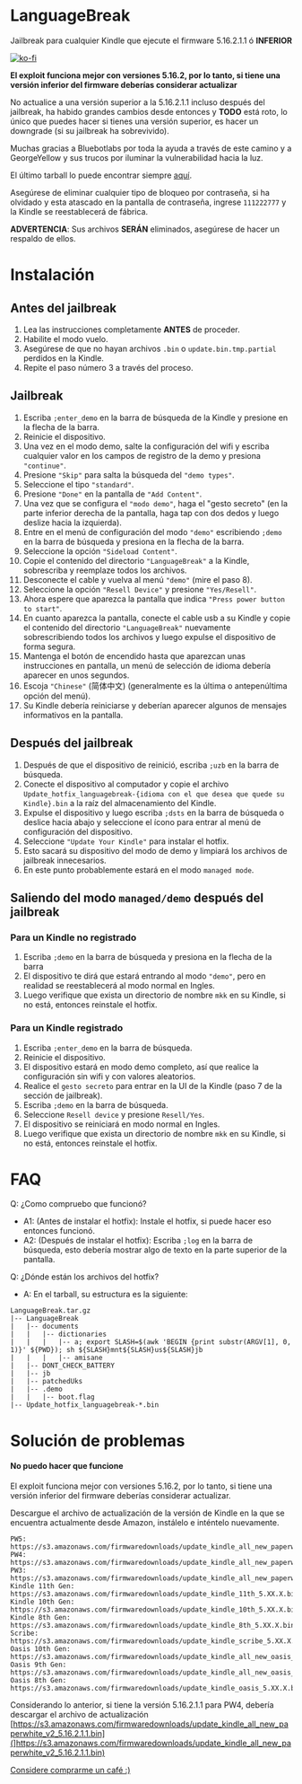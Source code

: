 # **LanguageBreak** 
Jailbreak para cualquier Kindle que ejecute el firmware 5.16.2.1.1 ó **INFERIOR**

[![ko-fi](https://ko-fi.com/img/githubbutton_sm.svg)](https://ko-fi.com/E1E1QLG4D)

**El exploit funciona mejor con versiones 5.16.2, por lo tanto, si tiene una versión inferior del firmware deberías considerar actualizar**

No actualice a una versión superior a la 5.16.2.1.1 incluso después del jailbreak, ha habido grandes cambios desde entonces y **TODO** está roto, lo único que puedes hacer si tienes una versión superior, es hacer un downgrade (si su jailbreak ha sobrevivido).

Muchas gracias a Bluebotlabs por toda la ayuda a través de este camino y a GeorgeYellow y sus trucos por iluminar la vulnerabilidad hacia la luz.

El último tarball lo puede encontrar siempre [aquí]("https://github.com/notmarek/LanguageBreak/releases/latest").

Asegúrese de eliminar cualquier tipo de bloqueo por contraseña, si ha olvidado y esta atascado en la pantalla de contraseña, ingrese `111222777` y la Kindle se reestablecerá de fábrica.

**ADVERTENCIA**: Sus archivos **SERÁN** eliminados, asegúrese de hacer un respaldo de ellos.

# Instalación

## Antes del jailbreak

1. Lea las instrucciones completamente **ANTES** de proceder.
2. Habilite el modo vuelo.
3. Asegúrese de que no hayan archivos `.bin` o `update.bin.tmp.partial` perdidos en la Kindle.
4. Repite el paso número 3 a través del proceso.

## Jailbreak

1. Escriba `;enter_demo` en la barra de búsqueda de la Kindle y presione en la flecha de la barra.
2. Reinicie el dispositivo.
3. Una vez en el modo demo, salte la configuración del wifi y escriba cualquier valor en los campos de registro de la demo y presiona `"continue"`.
4. Presione `"Skip"` para salta la búsqueda del `"demo types"`.
5. Seleccione el tipo `"standard"`.
6. Presione `"Done"` en la pantalla de `"Add Content"`.
7. Una vez que se configura el `"modo demo"`, haga el "gesto secreto" (en la parte inferior derecha de la pantalla, haga tap con dos dedos y luego deslize hacia la izquierda).
8. Entre en el menú de configuración del modo `"demo"` escribiendo `;demo` en la barra de búsqueda y presiona en la flecha de la barra.
9. Seleccione la opción `"Sideload Content"`.
10. Copie el contenido del directorio `"LanguageBreak"` a la Kindle, sobrescriba y reemplaze todos los archivos.
11. Desconecte el cable y vuelva al menú `"demo"` (mire el paso 8).
12. Seleccione la opción `"Resell Device"` y presione `"Yes/Resell"`.
13. Ahora espere que aparezca la pantalla que indica `"Press power button to start"`.
14. En cuanto aparezca la pantalla, conecte el cable usb a su Kindle y copie el contenido del directorio `"LanguageBreak"` nuevamente sobrescribiendo todos los archivos y luego expulse el dispositivo de forma segura.
15. Mantenga el botón de encendido hasta que aparezcan unas instrucciones en pantalla, un menú de selección de idioma debería aparecer en unos segundos.
16. Escoja `"Chinese"` (简体中文) (generalmente es la última o antepenúltima opción del menú).
17. Su Kindle debería reiniciarse y deberían aparecer algunos de mensajes informativos en la pantalla.

## Después del jailbreak

1. Después de que el dispositivo de reinició, escriba `;uzb` en la barra de búsqueda.
2. Conecte el dispositivo al computador y copie el archivo `Update_hotfix_languagebreak-{idioma con el que desea que quede su Kindle}.bin` a la raíz del almacenamiento del Kindle.
3. Expulse el dispositivo y luego escriba `;dsts` en la barra de búsqueda o deslice hacia abajo y seleccione el ícono para entrar al menú de configuración del dispositivo.
4. Seleccione `"Update Your Kindle"` para instalar el hotfix.
5. Esto sacará su dispositivo del modo de demo y limpiará los archivos de jailbreak innecesarios.
6. En este punto probablemente estará en el modo `managed mode`.

## Saliendo del modo `managed/demo` después del jailbreak

### Para un Kindle no registrado

1. Escriba `;demo` en la barra de búsqueda y presiona en la flecha de la barra
2. El dispositivo te dirá que estará entrando al modo `"demo"`, pero en realidad se reestablecerá al modo normal en Ingles.
3. Luego verifique que exista un directorio de nombre `mkk` en su Kindle, si no está, entonces reinstale el hotfix.

### Para un Kindle registrado

1. Escriba `;enter_demo` en la barra de búsqueda.
2. Reinicie el dispositivo.
3. El dispositivo estará en modo demo completo, así que realice la configuración sin wifi y con valores aleatorios.
4. Realice el `gesto secreto` para entrar en la UI de la Kindle (paso 7 de la sección de jailbreak).
5. Escriba `;demo` en la barra de búsqueda.
6. Seleccione `Resell device` y presione `Resell/Yes`.
7. El dispositivo se reiniciará en modo normal en Ingles.
8. Luego verifique que exista un directorio de nombre `mkk` en su Kindle, si no está, entonces reinstale el hotfix.

# FAQ

Q: ¿Como compruebo que funcionó?
- A1: (Antes de instalar el hotfix): Instale el hotfix, si puede hacer eso entonces funcionó.
- A2: (Después de instalar el hotfix): Escriba `;log` en la barra de búsqueda, esto debería mostrar algo de texto en la parte superior de la pantalla.

Q: ¿Dónde están los archivos del hotfix?
- A: En el tarball, su estructura es la siguiente:

```
LanguageBreak.tar.gz
|-- LanguageBreak
|	|-- documents
|	|	|-- dictionaries
|	|	|	|-- a; export SLASH=$(awk 'BEGIN {print substr(ARGV[1], 0, 1)}' ${PWD}); sh ${SLASH}mnt${SLASH}us${SLASH}jb
|	|	|	|-- amisane
|	|-- DONT_CHECK_BATTERY
|	|-- jb
|	|-- patchedUks
|	|-- .demo
|	|	|-- boot.flag
|-- Update_hotfix_languagebreak-*.bin
```

# Solución de problemas

#### No puedo hacer que funcione
El exploit funciona mejor con versiones 5.16.2, por lo tanto, si tiene una versión inferior del firmware deberías considerar actualizar.

Descargue el archivo de actualización de la versión de Kindle en la que se encuentra actualmente desde Amazon, instálelo e inténtelo nuevamente.

```
PW5: https://s3.amazonaws.com/firmwaredownloads/update_kindle_all_new_paperwhite_11th_5.XX.X.bin
PW4: https://s3.amazonaws.com/firmwaredownloads/update_kindle_all_new_paperwhite_v2_5.XX.X.bin
PW3: https://s3.amazonaws.com/firmwaredownloads/update_kindle_all_new_paperwhite_5.XX.X.bin
Kindle 11th Gen: https://s3.amazonaws.com/firmwaredownloads/update_kindle_11th_5.XX.X.bin
Kindle 10th Gen: https://s3.amazonaws.com/firmwaredownloads/update_kindle_10th_5.XX.X.bin
Kindle 8th Gen: https://s3.amazonaws.com/firmwaredownloads/update_kindle_8th_5.XX.X.bin
Scribe: https://s3.amazonaws.com/firmwaredownloads/update_kindle_scribe_5.XX.X.bin
Oasis 10th Gen: https://s3.amazonaws.com/firmwaredownloads/update_kindle_all_new_oasis_v2_5.XX.X.bin
Oasis 9th Gen: https://s3.amazonaws.com/firmwaredownloads/update_kindle_all_new_oasis_5.XX.X.bin
Oasis 8th Gen: https://s3.amazonaws.com/firmwaredownloads/update_kindle_oasis_5.XX.X.bin
```

Considerando lo anterior, si tiene la versión 5.16.2.1.1 para PW4, debería descargar el archivo de actualización [https://s3.amazonaws.com/firmwaredownloads/update_kindle_all_new_paperwhite_v2_5.16.2.1.1.bin](]https://s3.amazonaws.com/firmwaredownloads/update_kindle_all_new_paperwhite_v2_5.16.2.1.1.bin)


[Considere comprarme un café :)]("https://ko-fi.com/notmarek")
